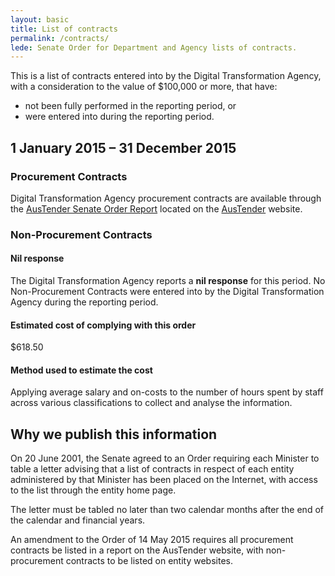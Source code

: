```yaml
---
layout: basic
title: List of contracts
permalink: /contracts/
lede: Senate Order for Department and Agency lists of contracts.
---
```


This is a list of contracts entered into by the Digital Transformation Agency, with a consideration to the value of $100,000 or more, that have:

* not been fully performed in the reporting period, or
* were entered into during the reporting period.

## 1 January 2015 – 31 December 2015

### Procurement Contracts

Digital Transformation Agency procurement contracts are available through the [AusTender Senate Order Report](https://www.tenders.gov.au/?event=public.senateOrder.list) located on the [AusTender](https://www.tenders.gov.au/) website.

### Non-Procurement Contracts

#### Nil response

The Digital Transformation Agency reports a **nil response** for this period. No Non-Procurement Contracts were entered into by the Digital Transformation Agency during the reporting period.

#### Estimated cost of complying with this order

$618.50

#### Method used to estimate the cost

Applying average salary and on-costs to the number of hours spent by staff across various classifications to collect and analyse the information.

## Why we publish this information

On 20 June 2001, the Senate agreed to an Order requiring each Minister to table a letter advising that a list of contracts in respect of each entity administered by that Minister has been placed on the Internet, with access to the list through the entity home page.

The letter must be tabled no later than two calendar months after the end of the calendar and financial years.

An amendment to the Order of 14 May 2015 requires all procurement contracts be listed in a report on the AusTender website, with non-procurement contracts to be listed on entity websites.
